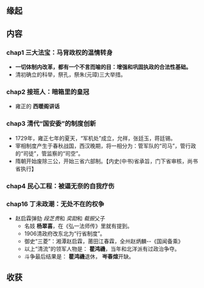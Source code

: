 ##  缘起

##  内容

### chap1 三大法宝：马背政权的温情转身
+ **一切体制内改革，都有一个不言而喻的目：增强和巩固执政的合法性基础。**
+ 清初确立的科举，祭孔，祭朱(元璋)三大举措。

### chap2 接班人：暗箱里的皇冠
+ 雍正的 **西暖阁讲话** 

### chap3 清代“国安委”的制度创新
+ 1729年，雍正七年的夏天，“军机处”成立，允祥，张廷玉，蒋廷锡。
+ 宰相制度产生于春秋战国，西汉晚期，将一相分为：管军队的“司马”，管行政的“司徒”，管监察的“司空”。
+ 隋朝开始废除三公，开始三省六部制。【内史(中书)省承旨，门下省审核，尚书省执行】

### chap4  民心工程：被逼无奈的自我疗伤


### chap16 丁未政潮：无处不在的权争
+ 赵启霖弹劾 *段芝贵*和 *奕劻*和 *载振*父子
	+ 名妓 **杨翠喜**，在《弘一法师传》里就有提到。
	+ 1906清政府改东北为“行省制度”。
	+ 御史“三菱”：湘潭赵启霖，莆田江春霖，全州赵炳麟--《国闻备乘》
	+ 以上“清流”的领军人物是： **瞿鸿禨**，当年和北洋派有过政治争夺。
	+ 斗争最后结果是： **瞿鸿禨**退休， **岑春煊**开缺。

##  收获